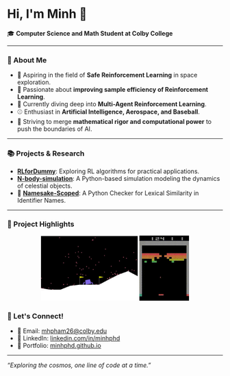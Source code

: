 # Hi, I'm Minh 👋

🎓 **Computer Science and Math Student at Colby College**

---

### 🌌 About Me
- 🚀 Aspiring in the field of **Safe Reinforcement Learning** in space exploration.
- 🤖 Passionate about **improving sample efficiency of Reinforcement Learning**.
- 🔭 Currently diving deep into **Multi-Agent Reinforcement Learning**.
- ⚾️ Enthusiast in **Artificial Intelligence, Aerospace, and Baseball**.
- 🌟 Striving to merge **mathematical rigor and computational power** to push the boundaries of AI.

---

### 📚 Projects & Research
- **[RLforDummy](https://github.com/minhphd/RLforDummy)**: Exploring RL algorithms for practical applications.
- **[N-body-simulation](https://github.com/minhphd/N-body-simulation)**: A Python-based simulation modeling the dynamics of celestial objects.
- 🌠 **[Namesake-Scoped](https://github.com/minhphd/Namesake-Scoped)**: A Python Checker for Lexical Similarity in Identifier Names.

---

### 🎥 Project Highlights
<div align="center">
  <img src="https://github.com/minhphd/RLforDummy/blob/main/ppo.gif" alt="PPO LunarLander" width="45%"/>
  <img src="https://github.com/minhphd/RLforDummy/blob/main/breakout.gif" alt="Breakout" width="23%"/>
</div>

### 📣 Let's Connect!
- 📧 Email: [mhpham26@colby.edu](mailto:mhpham26@colby.edu)
- 🔗 LinkedIn: [linkedin.com/in/minhphd](https://www.linkedin.com/in/minhphd)
- 💼 Portfolio: [minhphd.github.io](https://minhphd.github.io)

---


*“Exploring the cosmos, one line of code at a time.”*


